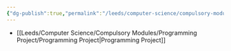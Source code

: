 ```yaml
---
{"dg-publish":true,"permalink":"/leeds/computer-science/compulsory-modules/programming-project/programming-project/"}
---
```



- [[Leeds/Computer Science/Compulsory Modules/Programming Project/Programming Project\|Programming Project]]

